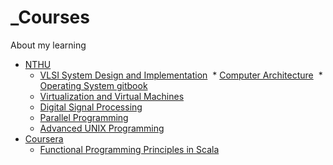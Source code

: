 # _Courses
About my learning

* [NTHU](#section1)
  * [VLSI System Design and Implementation](#https://github.com/sunnyanthony/_Courses/tree/master/VLSI%20System%20Design%20and%20Implementation)
  * [Computer Architecture](https://github.com/sunnyanthony/_Courses/tree/master/Computer%20Architecture)
  * [Operating System gitbook](https://sunnyanthony.gitbooks.io/operating-system-concept/content/)
  * [Virtualization and Virtual Machines](#section11)
  * [Digital Signal Processing](#section11)
  * [Parallel Programming](#section11)
  * [Advanced UNIX Programming](#section11)
* [Coursera](#section2)
  * [Functional Programming Principles in Scala](#section21)


